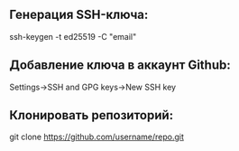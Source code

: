 ## Генерация SSH-ключа: ##
ssh-keygen -t ed25519 -C "email"

## Добавление ключа в аккаунт Github: ##
Settings→SSH and GPG keys→New SSH key

## Клонировать репозиторий: ##
git clone https://github.com/username/repo.git